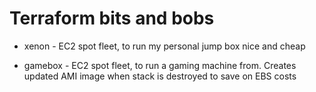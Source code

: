 # Terraform bits and bobs

- xenon - EC2 spot fleet, to run my personal jump box nice and cheap

- gamebox - EC2 spot fleet, to run a gaming machine from. Creates updated AMI image when stack is destroyed to save on EBS costs
